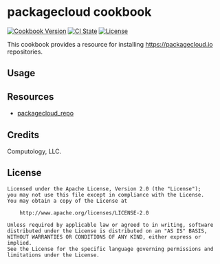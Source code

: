 # packagecloud cookbook

[![Cookbook Version](https://img.shields.io/cookbook/v/packagecloud.svg)](https://supermarket.chef.io/cookbooks/packagecloud)
[![CI State](https://github.com/sous-chefs/packagecloud/workflows/ci/badge.svg)](https://github.com/sous-chefs/packagecloud/actions?query=workflow%3Aci)
[![License](https://img.shields.io/badge/License-Apache%202.0-green.svg)](https://opensource.org/licenses/Apache-2.0)

This cookbook provides a resource for installing <https://packagecloud.io> repositories.

## Usage

## Resources

- [packagecloud_repo](documentation/packagecloud_repo.md)

## Credits

Computology, LLC.

## License

```text
Licensed under the Apache License, Version 2.0 (the "License");
you may not use this file except in compliance with the License.
You may obtain a copy of the License at

    http://www.apache.org/licenses/LICENSE-2.0

Unless required by applicable law or agreed to in writing, software
distributed under the License is distributed on an "AS IS" BASIS,
WITHOUT WARRANTIES OR CONDITIONS OF ANY KIND, either express or implied.
See the License for the specific language governing permissions and
limitations under the License.
```
